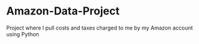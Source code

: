 # Amazon-Data-Project
Project where I pull costs and taxes charged to me by my Amazon account using Python
